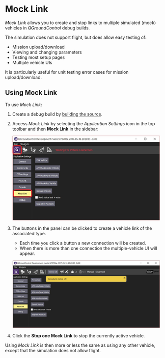 # Mock Link

*Mock Link* allows you to create and stop links to multiple simulated (mock) vehicles in *QGroundControl* debug builds.

The simulation does not support flight, but does allow easy testing of:

* Mission upload/download
* Viewing and changing parameters
* Testing most setup pages
* Multiple vehicle UIs

It is particularly useful for unit testing error cases for mission upload/download.

## Using Mock Link

To use *Mock Link*:

1. Create a debug build by [building the source](https://github.com/mavlink/qgroundcontrol#supported-builds).
1. Access *Mock Link* by selecting the *Application Settings* icon in the top toolbar and then **Mock Link** in the sidebar:
   
   ![](../../assets/tools/mocklink_waiting_for_connection.jpg)
   
1. The buttons in the panel can be clicked to create a vehicle link of the associated type.

   * Each time you click a button a new connection will be created.
   * When there is more than one connection the multiple-vehicle UI will appear.
   
   ![](../../assets/tools/mocklink_connected.jpg)
   
1. Click the **Stop one Mock Link** to stop the currently active vehicle.

Using *Mock Link* is then more or less the same as using any other vehicle, except that the simulation does not allow flight.
